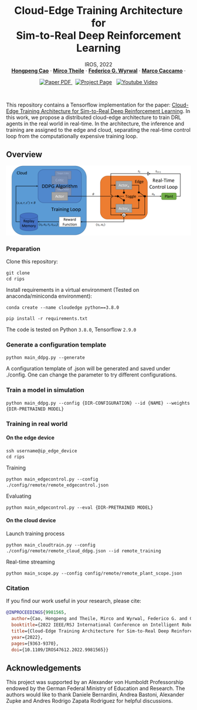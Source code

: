 <!-- PROJECT LOGO -->
<br />
<p align="center">

  <h1 align="center">Cloud-Edge Training Architecture for  <br>Sim-to-Real Deep Reinforcement Learning </h1>


  <p align="center">
    IROS, 2022
    <br />
    <a href="https://rtsl.cps.mw.tum.de/view_member?id=15"><strong>Hongpeng Cao</strong></a>
    ·
    <a href="https://theilem.gitlab.io/"><strong>Mirco Theile</strong></a>
    ·
    <a href=""><strong>Federico G. Wyrwal</strong></a>
    ·
    <a href="https://rtsl.cps.mw.tum.de/personal_page/mcaccamo/"><strong>Marco Caccamo</strong></a>
    ·
  </p>

  <p align="center">
    <a href='https://arxiv.org/pdf/2203.02230.pdf'>
      <img src='https://img.shields.io/badge/Paper-PDF-red?style=flat&logo=arXiv&logoColor=red' alt='Paper PDF'>
    </a>
    <a href='' style='padding-left: 0.5rem;'>
      <img src='https://img.shields.io/badge/Project-Page-blue?style=flat&logo=Google%20chrome&logoColor=blue' alt='Project Page'></a>
    <a href='https://www.youtube.com/watch?v=hMY9-c0SST0&t=1s&ab_channel=HongpengCao' style='padding-left: 0.5rem;'>
      <img src='https://img.shields.io/badge/Youtube-Video-red?style=flat&logo=youtube&logoColor=red' alt='Youtube Video'></a>
    </a>
</p>
<br />

This repository contains a Tensorflow implementation for the paper: [Cloud-Edge Training Architecture for
Sim-to-Real Deep Reinforcement Learning](https://arxiv.org/pdf/2203.02230.pdf). In this work, we propose a distributed cloud-edge architecture to train DRL agents in the real world in real-time. In the architecture, the inference and training are assigned to the edge and cloud, separating the real-time control loop from the computationally expensive training loop. 

## Overview
![overview](diagram.png)


### Preparation
Clone this repository: 
```Shell
git clone 
cd rips
```

Install requirements in a virtual environment (Tested on anaconda/miniconda environment):

```Shell
conda create --name cloudedge python==3.8.0 
```

```Shell
pip install -r requirements.txt
```

The code is tested on Python `3.8.0`, Tensorflow `2.9.0`  

### Generate a configuration template

```Shell
python main_ddpg.py --generate
```
A configuration template of .json will be generated and saved under ./config. One can change the parameter to try different configurations. 

### Train a model in simulation

```Shell
python main_ddpg.py --config {DIR-CONFIGURATION} --id {NAME} --weights {DIR-PRETRAINED MODEL}
```

### Training in real world

#### On the edge device
```Shell
ssh username@ip_edge_device
cd rips
```
Training
```Shell 
python main_edgecontrol.py --config ./config/remote/remote_edgecontrol.json
```
Evaluating

```Shell 
python main_edgecontrol.py --eval {DIR-PRETRAINED MODEL}
```

#### On the cloud device

Launch training process

```Shell
python main_cloudtrain.py --config ./config/remote/remote_cloud_ddpg.json --id remote_training
```

Real-time streaming 
```Shell
python main_scope.py --config config/remote/remote_plant_scope.json
```

### Citation

If you find our work useful in your research, please cite:

```BiBTeX
@INPROCEEDINGS{9981565,
  author={Cao, Hongpeng and Theile, Mirco and Wyrwal, Federico G. and Caccamo, Marco},
  booktitle={2022 IEEE/RSJ International Conference on Intelligent Robots and Systems (IROS)}, 
  title={Cloud-Edge Training Architecture for Sim-to-Real Deep Reinforcement Learning}, 
  year={2022},
  pages={9363-9370},
  doi={10.1109/IROS47612.2022.9981565}}
```

## Acknowledgements
This project was supported by an Alexander von Humboldt Professorship endowed by the German Federal
Ministry of Education and Research. The authors would like to thank Daniele Bernardini, Andrea Bastoni, Alexander Zupke and Andres Rodrigo Zapata Rodriguez for helpful discussions.
